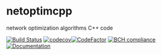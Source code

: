 # netoptimcpp
network optimization algorithms C++ code

[![Build Status](https://travis-ci.org/luk036/netoptimcpp.svg?branch=master)](https://travis-ci.org/luk036/netoptimcpp)
[![codecov](https://codecov.io/gh/luk036/netoptimcpp/branch/master/graph/badge.svg)](https://codecov.io/gh/luk036/netoptimcpp)[![CodeFactor](https://www.codefactor.io/repository/github/luk036/netoptimcpp/badge)](https://www.codefactor.io/repository/github/luk036/netoptimcpp)
[![BCH compliance](https://bettercodehub.com/edge/badge/luk036/netoptimcpp?branch=master)](https://bettercodehub.com/)
[![Documentation](https://img.shields.io/badge/Documentation-latest-blue.svg)](https://luk036.github.io/doc/netoptimcpp/index.html)
